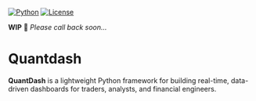 [![Python](https://img.shields.io/badge/python-3.13-blue.svg)](https://www.python.org/)
[![License](https://img.shields.io/badge/license-MIT-green.svg)](LICENSE)


**WIP** 🌱 *Please call back soon...*

# Quantdash
**QuantDash** is a lightweight Python framework for building real-time, data-driven dashboards for traders, analysts, and financial engineers.

